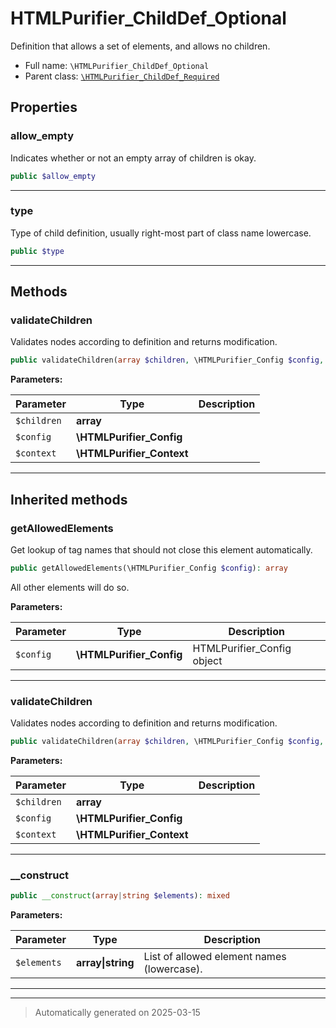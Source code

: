 
# HTMLPurifier_ChildDef_Optional

Definition that allows a set of elements, and allows no children.



* Full name: `\HTMLPurifier_ChildDef_Optional`
* Parent class: [`\HTMLPurifier_ChildDef_Required`](./HTMLPurifier_ChildDef_Required.md)



## Properties


### allow_empty

Indicates whether or not an empty array of children is okay.

```php
public $allow_empty
```






***

### type

Type of child definition, usually right-most part of class name lowercase.

```php
public $type
```






***

## Methods


### validateChildren

Validates nodes according to definition and returns modification.

```php
public validateChildren(array $children, \HTMLPurifier_Config $config, \HTMLPurifier_Context $context): array
```








**Parameters:**

| Parameter | Type | Description |
|-----------|------|-------------|
| `$children` | **array** |  |
| `$config` | **\HTMLPurifier_Config** |  |
| `$context` | **\HTMLPurifier_Context** |  |





***


## Inherited methods


### getAllowedElements

Get lookup of tag names that should not close this element automatically.

```php
public getAllowedElements(\HTMLPurifier_Config $config): array
```

All other elements will do so.






**Parameters:**

| Parameter | Type | Description |
|-----------|------|-------------|
| `$config` | **\HTMLPurifier_Config** | HTMLPurifier_Config object |





***

### validateChildren

Validates nodes according to definition and returns modification.

```php
public validateChildren(array $children, \HTMLPurifier_Config $config, \HTMLPurifier_Context $context): array
```








**Parameters:**

| Parameter | Type | Description |
|-----------|------|-------------|
| `$children` | **array** |  |
| `$config` | **\HTMLPurifier_Config** |  |
| `$context` | **\HTMLPurifier_Context** |  |





***

### __construct



```php
public __construct(array|string $elements): mixed
```








**Parameters:**

| Parameter | Type | Description |
|-----------|------|-------------|
| `$elements` | **array&#124;string** | List of allowed element names (lowercase). |





***


***
> Automatically generated on 2025-03-15
